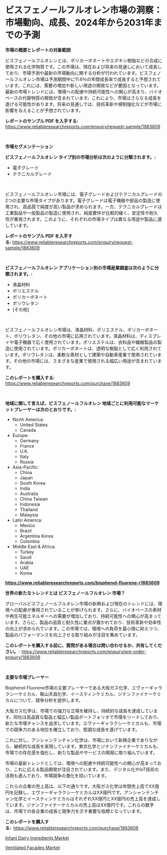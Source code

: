 <p><h1>ビスフェノールフルオレン市場の洞察：市場動向、成長、2024年から2031年までの予測</h1></p><p><strong>市場の概要とレポートの対象範囲</strong></p>
<p><p>ビスフェノールフルオレンとは、ポリカーボネートやエポキシ樹脂などの合成に使用される化学物質です。この市場は、現在および将来の見通しにおいて成長しており、市場予測や最新の市場動向に関する分析が行われています。ビスフェノールフルオレン市場は予測期間中に11.6％の年間成長率で成長すると予想されています。これには、需要の増加や新しい用途の開発などが要因となっています。最新の市場トレンドには、環境への配慮や持続可能性への関心が高まり、バイオベースの代替物質の開発が含まれています。これにより、市場はさらなる成長を遂げる可能性があります。将来の見通しでは、技術革新や規制強化などが市場に影響を与えることが予想されています。</p></p>
<p><strong>レポートのサンプル PDF を入手する:</strong> <a href="https://www.reliableresearchreports.com/enquiry/request-sample/1883609">https://www.reliableresearchreports.com/enquiry/request-sample/1883609</a></p>
<p>&nbsp;</p>
<p><strong>市場セグメンテーション</strong></p>
<p><strong>ビスフェノールフルオレン タイプ別の市場分析は次のように分類されます。:</strong></p>
<p><ul><li>電子グレード</li><li>テクニカルグレード</li></ul></p>
<p>&nbsp;</p>
<p><p>ビスフェノールフルオレン市場には、電子グレードおよびテクニカルグレードの2つの主要な市場タイプがあります。電子グレードは電子機器や部品の製造に使用され、高品質で純度が高い製品が求められます。一方、テクニカルグレードは工業製品や一般製品の製造に使用され、純度要件が比較的緩く、安定性や耐久性が重視されます。このように、それぞれの市場タイプは異なる用途や製品に適しています。</p></p>
<p><strong>レポートのサンプル PDF を入手する:</strong>&nbsp;<a href="https://www.reliableresearchreports.com/enquiry/request-sample/1883609">https://www.reliableresearchreports.com/enquiry/request-sample/1883609</a></p>
<p>&nbsp;</p>
<p><strong> ビスフェノールフルオレン アプリケーション別の市場産業調査は次のように分類されます。:</strong></p>
<p><ul><li>液晶材料</li><li>ポリエステル</li><li>ポリカーボネート</li><li>ポリウレタン</li><li>[その他]</li></ul></p>
<p>&nbsp;</p>
<p><p>ビスフェノールフルオレン市場は、液晶材料、ポリエステル、ポリカーボネート、ポリウレタン、その他の市場に応用されています。液晶材料は、ディスプレイや電子機器で広く使用されています。ポリエステルは、衣料品や繊維製品の製造に使用されています。ポリカーボネートは、透明な樹脂として広く利用されています。ポリウレタンは、柔軟な素材として建築や自動車産業で使用されています。その他の市場には、さまざまな産業で使用される幅広い用途が含まれています。</p></p>
<p><strong>このレポートを購入する:</strong>&nbsp; <a href="https://www.reliableresearchreports.com/purchase/1883609">https://www.reliableresearchreports.com/purchase/1883609</a></p>
<p>&nbsp;</p>
<p><strong>地域に関して言えば、ビスフェノールフルオレン 地域ごとに利用可能なマーケットプレーヤーは次のとおりです。:</strong></p>
<p><ul>
    <li>
        North America:
        <ul>
            <li>United States</li>
            <li>Canada</li>
        </ul>
    </li>
    <li>
        Europe:
        <ul>
            <li>Germany</li>
            <li>France</li>
            <li>U.K.</li>
            <li>Italy</li>
            <li>Russia</li>
        </ul>
    </li>
    <li>
        Asia-Pacific:
        <ul>
            <li>China</li>
            <li>Japan</li>
            <li>South Korea</li>
            <li>India</li>
            <li>Australia</li>
            <li>China Taiwan</li>
            <li>Indonesia</li>
            <li>Thailand</li>
            <li>Malaysia</li>
        </ul>
    </li>
    <li>
        Latin America:
        <ul>
            <li>Mexico</li>
            <li>Brazil</li>
            <li>Argentina Korea</li>
            <li>Colombia</li>
        </ul>
    </li>
    <li>
        Middle East & Africa:
        <ul>
            <li>Turkey</li>
            <li>Saudi</li>
            <li>Arabia</li>
            <li>UAE</li>
            <li>Korea</li>
        </ul>
    </li>
    </ul></p>
<p><strong><a href="https://www.reliableresearchreports.com/bisphenol-fluorene-r1883609">https://www.reliableresearchreports.com/bisphenol-fluorene-r1883609</a></strong>&nbsp;</p>
<p><strong>世界の新たなトレンドとは ビスフェノールフルオレン 市場？</strong></p>
<p><p>グローバルビスフェノールフルオレン市場の新興および現在のトレンドには、環境への配慮が重視されていることが挙げられます。さらに、バイオベースの素材や再生可能エネルギーへの需要が増加しており、持続可能性への関心が高まっています。さらに、製品の品質と耐久性に重点が置かれており、技術革新や効率性の向上が求められています。この市場では、環境への負荷を最小限に抑えつつ、製品のパフォーマンスを向上させる取り組みが注目を集めています。</p></p>
<p><strong>このレポートを購入する前に、質問がある場合は問い合わせるか、共有してください。</strong>- <a href="https://www.reliableresearchreports.com/enquiry/pre-order-enquiry/1883609">https://www.reliableresearchreports.com/enquiry/pre-order-enquiry/1883609</a></p>
<p>&nbsp;</p>
<p><strong>主要な市場プレーヤー</strong></p>
<p><p>Bisphenol Fluorene市場の主要プレーヤーである大阪ガス化学、エヴァーギャラクシーケミカル、鞍山天昌化学、イースティンケミカル、ジナンファイナーケミカルについて、競争分析を提供します。 </p><p>大阪ガス化学は、市場での強力な立場を維持し、持続的な成長を達成しています。同社は高品質な製品と幅広い製品ポートフォリオで市場をリードしており、新たな市場チャンスを追求しています。エヴァーギャラクシーケミカルも、市場での競争力のある地位を確立しており、堅調な成長を遂げています。</p><p>これに対し、アンシャンテンチャン化学は、市場において新興企業でありながら、継続的な成長を実現しています。東京化学とジナンファイナーケミカルも、市場での存在感を強化し、新たな製品やサービスの開発に取り組んでいます。 </p><p>市場の最新トレンドとしては、環境への配慮や持続可能性への関心が高まっており、これに応える製品開発が注目されています。また、デジタル化やIoT技術の活用も進んでおり、市場競争の激化を招いています。</p><p>これらの企業の売上高は、以下の通りです。大阪ガス化学は年間売上高でXX億円を記録し、エヴァーギャラクシーケミカルはXX億円です。アンシャンテンチャン化学とイースティンケミカルはそれぞれXX億円とXX億円の売上高を達成しています。ジナンファイナーケミカルの売上高はXX億円です。これらの数字は、市場での各企業の成長と競争力を示す重要な指標となっています。</p></p>
<p><strong>このレポートを購入する:</strong>&nbsp;&nbsp;<a href="https://www.reliableresearchreports.com/purchase/1883609">https://www.reliableresearchreports.com/purchase/1883609</a></p>
<p><p><a href="https://github.com/ruddyyedelwadw/Market-Research-Report-List-2/blob/main/infant-dairy-ingredients-market.md">Infant Dairy Ingredients Market</a></p><p><a href="https://angry-finch-aaf.notion.site/Ventilated-Facades-Market-A-Comprehensive-Report-of-its-Market-Share-Growth-Trends-2024-2031-46c8c39118664a55bcc735665147cf3d">Ventilated Facades Market</a></p></p>